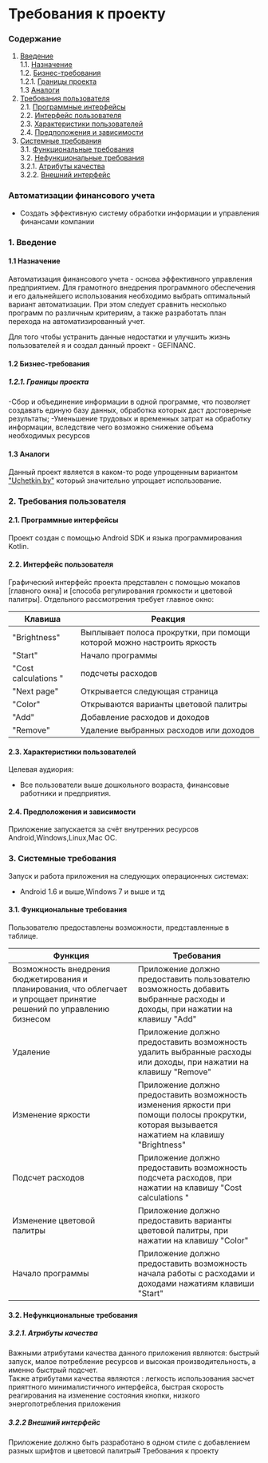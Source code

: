 # Требования к проекту
### Содержание
1. [Введение](#1) <br>
  1.1. [Назначение](#1.1) <br>
  1.2. [Бизнес-требования](#1.2) <br>
      1.2.1. [Границы проекта](#1.2.1) <br>
  1.3 [Аналоги](#1.3) <br>
2. [Требования пользователя](#2) <br>
  2.1. [Программные интерфейсы](#2.1) <br>
  2.2. [Интерфейс пользователя](#2.2) <br>
  2.3. [Характеристики пользователей](#2.3) <br>
  2.4. [Предположения и зависимости](#2.4) <br>
3. [Системные требования](#3.) <br>
  3.1. [Функциональные требования](#3.1) <br>
  3.2. [Нефункциональные требования](#3.2) <br>
     3.2.1. [Атрибуты качества](#3.2.1) <br>
     3.2.2. [Внешний интерфейс](#3.2.2) <br>

### Автоматизации финансового учета
* Cоздать эффективную систему обработки информации и управления финансами компании
  
### 1. Введение <a name="1"></a>
#### 1.1 Назначение <a name="1.1"></a>
Автоматизация финансового учета - основа эффективного управления предприятием. Для грамотного внедрения программного обеспечения и его дальнейшего использования необходимо выбрать оптимальный вариант автоматизации. При этом следует сравнить несколько программ по различным критериям, а также разработать план перехода на автоматизированный учет.

Для того чтобы устранить данные недостатки и улучшить жизнь пользователей я и создал данный проект - GEFINANC.
#### 1.2 Бизнес-требования <a name="1.2"></a>
##### 1.2.1. Границы проекта <a name="1.2.1"></a>
-Cбор и объединение информации в одной программе, что позволяет создавать единую базу данных, обработка которых даст достоверные результаты;
-Уменьшение трудовых и временных затрат на обработку информации, вследствие чего возможно снижение объема необходимых ресурсов
#### 1.3 Аналоги <a name="1.3"></a>
Данный проект является в каком-то роде упрощенным вариантом ["Uchetkin.by"](https://www.uchetkin.by/?utm_source=yandex&utm_medium=cpc&utm_campaign=master_kampaniy&utm_content=uchet_raskhodov_i_dokhodov&_openstat=ZGlyZWN0LnlhbmRleC5ydTs3NTQ1OTYxNDsxMjU4MTI0NzA1MDt5YW5kZXguYnk6cHJlbWl1bQ&yclid=13814816733431332863) который значительно упрощает использование.
### 2. Требования пользователя <a name="2"></a>
#### 2.1. Программные интерфейсы <a name="2.1"></a>
Проект создан с помощью Android SDK и языка программирования Kotlin.
#### 2.2. Интерфейс пользователя <a name="2.2"></a>
Графический интерфейс проекта представлен с помощью мокапов [главного окна] и [способа регулирования громкости и цветовой палитры].
Отдельного рассмотрения требует главное окно:

Клавиша | Реакция
--- | ---
"Brightness" | Выплывает полоса прокрутки, при помощи которой можно настроить яркость
"Start" | Начало программы 
"Cost calculations " | подсчеты расходов
"Next page" | Открывается следующая страница
"Color" | Открываются варианты цветовой палитры
"Add" | Добавление расходов и доходов
"Remove" | Удаление выбранных расходов или доходов

#### 2.3. Характеристики пользователей <a name="2.3"></a>
Целевая аудиория:
* Все пользователи выше дошкольного возраста, финансовые работники и предприятия.
#### 2.4. Предположения и зависимости <a name="2.4"></a>
Приложение запускается за счёт внутренних ресурсов Android,Windows,Linux,Mac OC.
### 3. Системные требования <a name="3"></a>
Запуск и работа приложения на следующих операционных системах:
* Android 1.6 и выше,Windows 7 и выше и тд
#### 3.1. Функциональные требования <a name="3.1"></a>
Пользователю предоставлены возможности, представленные в таблице.

Функция | Требования
--- | ---
Возможность внедрения бюджетирования и планирования, что облегчает и упрощает принятие решений по управлению бизнесом| Приложение должно предоставить пользователю возможность добавить выбранные расходы и доходы, при нажатии на клавишу "Add"
Удаление | Приложение должно предоставить возможность удалить выбранные расходы или доходы, при нажатии на клавишу "Remove"
Изменение яркости | Приложение должно предоставить возможность изменения яркости  при помощи полосы прокрутки, которая вызывается нажатием на клавишу "Brightness"
Подсчет расходов | Приложение должно предоставить возможность подсчета расходов, при нажатии на клавишу "Cost calculations "
Изменение цветовой палитры | Приложение должно предоставить варианты цветовой палитры, при нажатии на клавишу "Color"
Начало программы | Приложение должно предоставить возможность начала работы с расходами и доходами нажатиям клавиши "Start" 

#### 3.2. Нефункциональные требования <a name="3.2"></a>
  ##### 3.2.1. Атрибуты качества <a name="3.2.1"></a>
Важными атрибутами качества данного приложения являются: быстрый запуск, малое потребление ресурсов и высокая производительность, а именно быстрый подсчет. <br/>
Также атрибутами качества являются : легкость использования засчет прияттного минималистичного интерфейса, быстрая скорость реагирования на изменение состояния кнопки, низкого энергопотребления приложения
  ##### 3.2.2 Внешний интерфейс <a name="3.2.2"></a>
Приложение должно быть разработано в одном стиле с добавлением разных шрифтов и цветовой палитры# Требования к проекту


